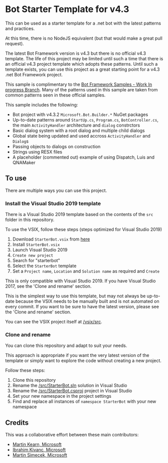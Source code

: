 # Bot Starter Template for v4.3
This can be used as a starter template for a .net bot with the latest patterns and practices. 

At this time, there is no NodeJS equivalent (but that would make a great pull request).

The latest Bot Framework version is v4.3 but there is no official v4.3 template. The life of this project may be limited until such a time that there is an official v4.3 project template which adopts these patterns. Until such a template exists, you can use this project as a great starting point for a v4.3 .net Bot Framework project.

This sample is complimentary to the [Bot Framework Samples - Work In progress Branch](https://github.com/Microsoft/BotBuilder-Samples/tree/samples-work-in-progress/samples/csharp_dotnetcore). Many of the patterns used in this sample are taken from common patterns seen in these official samples.

This sample includes the following:

* Bot project with v4.3.2 `Microsoft.Bot.Builder.*` NuGet packages
* Up-to-date patterns around `StartUp.cs`, `Program.cs`, `BotController.cs`, the main `ActivityHandler` architecture and `dialog` constrctors
* Basic dialog system with a root dialog and multiple child dialogs
* Global state being updated and used accross `ActivityHandler` and `Dialog`s
* Passing objects to dialogs on construction
* Strings using RESX files
* A placeholder (commented out) example of using Dispatch, Luis and QNAMaker

## To use

There are multiple ways you can use this project.

### Install the Visual Studio 2019 template

There is a Visual Studio 2019 template based on the contents of the `src` folder in this repository.

To use the VSIX, follow these steps (steps optimized for Visual Studio 2019)

1. Download `StarterBot.vsix` from [here](https://github.com/martinkearn/Bot-v4.3-Template/raw/master/vsix/StarterBot.vsix) 
2. Install `StarterBot.vsix`
3. Launch Visual Studio 2019
4. `Create new project`
5. Search for "starterbot"
6. Select the `StarterBot` template
7. Set a `Project name`, `Location` and `Solution name` as required and `Create`

This is only compatible with Visual Studio 2019. If you have Visual Studio 2017, see the 'Clone and rename' section.

This is the simplest way to use this template, but may not always be up-to-date because the VSIX needs to be manually built and is not automated on every commit. If you want to be sure to have the latest version, please see the 'Clone and rename' section.

You can see the VSIX project itself at [/vsix/src](https://github.com/martinkearn/Bot-v4.3-Template/tree/master/vsix/src).

### Clone and rename

You can clone this repository and adapt to suit your needs.

This approach is appropriate if you want the very latest version of the template or simply want to explore the code without creating a new project.

Follow these steps:

1. Clone this repository
2. Rename the [/src/StarterBot.sln](https://github.com/martinkearn/Bot-v4.3-Template/blob/master/src/StarterBot.sln) solution in Visual Studio
3. Rename the [/src/StarterBot.csproj](https://github.com/martinkearn/Bot-v4.3-Template/blob/master/src/StarterBot.csproj) project in Visual Studio
4. Set your new namespace in the project settings
5. Find and replace all instances of `namespace StarterBot` with your new namespace

## Credits
This was a collaborative effort between these main contributors:
* [Martin Kearn, Microsoft](https://github.com/martinkearn)
* [Ibrahim Kivanc, Microsoft](https://github.com/ikivanc)
* [Martin Simecek, Microsoft](https://github.com/msimecek)
